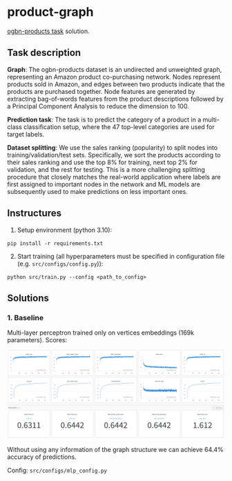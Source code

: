 # product-graph


[ogbn-products task](https://ogb.stanford.edu/docs/nodeprop/#ogbn-products) solution.


## Task description

**Graph**: The ogbn-products dataset is an undirected and unweighted graph, representing an Amazon product co-purchasing network. Nodes represent products sold in Amazon, and edges between two products indicate that the products are purchased together. Node features are generated by extracting bag-of-words features from the product descriptions followed by a Principal Component Analysis to reduce the dimension to 100.

**Prediction task**: The task is to predict the category of a product in a multi-class classification setup, where the 47 top-level categories are used for target labels.

**Dataset splitting**: We use the sales ranking (popularity) to split nodes into training/validation/test sets. Specifically, we sort the products according to their sales ranking and use the top 8% for training, next top 2% for validation, and the rest for testing. This is a more challenging splitting procedure that closely matches the real-world application where labels are first assigned to important nodes in the network and ML models are subsequently used to make predictions on less important ones.


## Instructures

1. Setup environment (python 3.10):

```
pip install -r requirements.txt
```

2. Start training (all hyperparameters must be specified in configuration file (e.g. `src/configs/config.py`)):

```
python src/train.py --config <path_to_config>
```


## Solutions


### 1. Baseline

 Multi-layer perceptron trained only on vertices embeddings (169k parameters). Scores:

![mlp_metrics](images/mlp-metrics.png)

Without using any information of the graph structure we can achieve 64.4% accuracy of predictions.

Config: `src/configs/mlp_config.py`